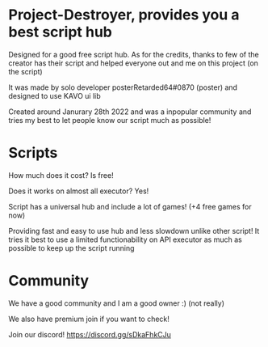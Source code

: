 # Project-Destroyer, provides you a best script hub
Designed for a good free script hub. As for the credits, thanks to few of the creator has their script and helped everyone out and me on this project (on the script)

It was made by solo developer posterRetarded64#0870 (poster) and designed to use KAVO ui lib

Created around Janurary 28th 2022 and was a inpopular community and tries my best to let people know our script much as possible!
# Scripts
How much does it cost? Is free!

Does it works on almost all executor? Yes!

Script has a universal hub and include a lot of games! (+4 free games for now)

Providing fast and easy to use hub and less slowdown unlike other script! It tries it best to use a limited functionability on API executor as much as possible to keep up the script running
# Community
We have a good community and I am a good owner :) (not really)

We also have premium join if you want to check!

Join our discord! https://discord.gg/sDkaFhkCJu
